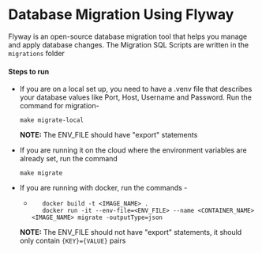 # Database Migration Using Flyway

Flyway is an open-source database migration tool that helps you manage and apply database changes.
The Migration SQL Scripts are written in the `migrations` folder

#### Steps to run

- If you are on a local set up, you need to have a .venv file that describes your database values like Port, Host, Username and Password. Run the command for migration-
  ```shell
  make migrate-local
  ``` 
  **NOTE:** The ENV_FILE should have "export" statements

- If you are running it on the cloud where the environment variables are already set, run the command
  ```shell
  make migrate
  ```
- If you are running with docker, run the commands -
  - ```shell 
       docker build -t <IMAGE_NAME> .
       docker run -it --env-file=<ENV_FILE> --name <CONTAINER_NAME> <IMAGE_NAME> migrate -outputType=json
    ```
  **NOTE:** The ENV_FILE should not have "export" statements, it should only contain `{KEY}={VALUE}` pairs